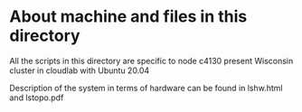 # About machine and files in this directory

All the scripts in this directory are specific to node c4130 present Wisconsin cluster in cloudlab with Ubuntu 20.04

Description of the system in terms of hardware can be found in lshw.html and lstopo.pdf
